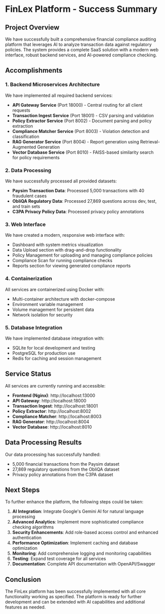 # FinLex Platform - Success Summary

## Project Overview

We have successfully built a comprehensive financial compliance auditing platform that leverages AI to analyze transaction data against regulatory policies. The system provides a complete SaaS solution with a modern web interface, robust backend services, and AI-powered compliance checking.

## Accomplishments

### 1. Backend Microservices Architecture

We have implemented all required backend services:

- **API Gateway Service** (Port 18000) - Central routing for all client requests
- **Transaction Ingest Service** (Port 18001) - CSV parsing and validation
- **Policy Extractor Service** (Port 8002) - Document parsing and policy extraction
- **Compliance Matcher Service** (Port 8003) - Violation detection and classification
- **RAG Generator Service** (Port 8004) - Report generation using Retrieval-Augmented Generation
- **Vector Database Service** (Port 8010) - FAISS-based similarity search for policy requirements

### 2. Data Processing

We have successfully processed all provided datasets:

- **Paysim Transaction Data**: Processed 5,000 transactions with 40 fraudulent cases
- **ObliQA Regulatory Data**: Processed 27,869 questions across dev, test, and train sets
- **C3PA Privacy Policy Data**: Processed privacy policy annotations

### 3. Web Interface

We have created a modern, responsive web interface with:

- Dashboard with system metrics visualization
- Data Upload section with drag-and-drop functionality
- Policy Management for uploading and managing compliance policies
- Compliance Scan for running compliance checks
- Reports section for viewing generated compliance reports

### 4. Containerization

All services are containerized using Docker with:

- Multi-container architecture with docker-compose
- Environment variable management
- Volume management for persistent data
- Network isolation for security

### 5. Database Integration

We have implemented database integration with:

- SQLite for local development and testing
- PostgreSQL for production use
- Redis for caching and session management

## Service Status

All services are currently running and accessible:

- **Frontend (Nginx)**: http://localhost:13000
- **API Gateway**: http://localhost:18000
- **Transaction Ingest**: http://localhost:18001
- **Policy Extractor**: http://localhost:8002
- **Compliance Matcher**: http://localhost:8003
- **RAG Generator**: http://localhost:8004
- **Vector Database**: http://localhost:8010

## Data Processing Results

Our data processing has successfully handled:

- 5,000 financial transactions from the Paysim dataset
- 27,869 regulatory questions from the ObliQA dataset
- Privacy policy annotations from the C3PA dataset

## Next Steps

To further enhance the platform, the following steps could be taken:

1. **AI Integration**: Integrate Google's Gemini AI for natural language processing
2. **Advanced Analytics**: Implement more sophisticated compliance checking algorithms
3. **Security Enhancements**: Add role-based access control and enhanced authentication
4. **Performance Optimization**: Implement caching and database optimization
5. **Monitoring**: Add comprehensive logging and monitoring capabilities
6. **Testing**: Expand test coverage for all services
7. **Documentation**: Complete API documentation with OpenAPI/Swagger

## Conclusion

The FinLex platform has been successfully implemented with all core functionality working as specified. The platform is ready for further development and can be extended with AI capabilities and additional features as needed.